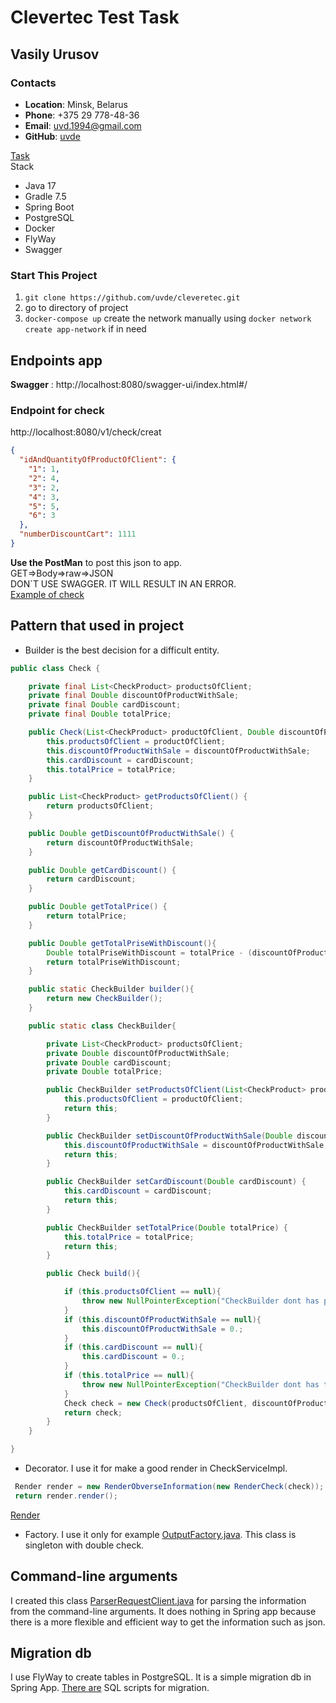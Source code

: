 # Clevertec Test Task

## Vasily Urusov

### Contacts
- __Location__: Minsk, Belarus
- __Phone__: +375 29 778-48-36
- __Email__: uvd.1994@gmail.com
- __GitHub__: [uvde](https://github.com/uvde)

[Task](https://github.com/uvde/cleveretec/blob/master/Task.pdf) \
Stack

+ Java 17
+ Gradle 7.5
+ Spring Boot
+ PostgreSQL
+ Docker
+ FlyWay
+ Swagger

### Start This Project
1. ```git clone https://github.com/uvde/cleveretec.git```
2. go to directory of project 
3. ```docker-compose up```
   create the network manually using `docker network create app-network` if in need

## Endpoints app
__Swagger__ : http://localhost:8080/swagger-ui/index.html#/

### Endpoint for check

http://localhost:8080/v1/check/creat
```json
{
  "idAndQuantityOfProductOfClient": {
    "1": 1,
    "2": 4,
    "3": 2,
    "4": 3,
    "5": 5,
    "6": 3
  },
  "numberDiscountCart": 1111
}
```
__Use the PostMan__ to post this json to app.\
GET=>Body=>raw=>JSON\
DON`T USE SWAGGER. IT WILL RESULT IN AN ERROR.\
[Example of check](https://github.com/uvde/cleveretec/blob/cd058476c2052e2a596af242d2f68f9acd93f0e4/data/check.txt)

## Pattern that used in project
- Builder
is the best decision for a difficult entity.
```java
public class Check {

    private final List<CheckProduct> productsOfClient;
    private final Double discountOfProductWithSale;
    private final Double cardDiscount;
    private final Double totalPrice;

    public Check(List<CheckProduct> productOfClient, Double discountOfProductWithSale, Double cardDiscount, Double totalPrice) {
        this.productsOfClient = productOfClient;
        this.discountOfProductWithSale = discountOfProductWithSale;
        this.cardDiscount = cardDiscount;
        this.totalPrice = totalPrice;
    }

    public List<CheckProduct> getProductsOfClient() {
        return productsOfClient;
    }

    public Double getDiscountOfProductWithSale() {
        return discountOfProductWithSale;
    }

    public Double getCardDiscount() {
        return cardDiscount;
    }

    public Double getTotalPrice() {
        return totalPrice;
    }

    public Double getTotalPriseWithDiscount(){
        Double totalPriseWithDiscount = totalPrice - (discountOfProductWithSale + cardDiscount);
        return totalPriseWithDiscount;
    }

    public static CheckBuilder builder(){
        return new CheckBuilder();
    }

    public static class CheckBuilder{

        private List<CheckProduct> productsOfClient;
        private Double discountOfProductWithSale;
        private Double cardDiscount;
        private Double totalPrice;

        public CheckBuilder setProductsOfClient(List<CheckProduct> productOfClient) {
            this.productsOfClient = productOfClient;
            return this;
        }

        public CheckBuilder setDiscountOfProductWithSale(Double discountOfProductWithSale) {
            this.discountOfProductWithSale = discountOfProductWithSale;
            return this;
        }

        public CheckBuilder setCardDiscount(Double cardDiscount) {
            this.cardDiscount = cardDiscount;
            return this;
        }

        public CheckBuilder setTotalPrice(Double totalPrice) {
            this.totalPrice = totalPrice;
            return this;
        }

        public Check build(){

            if (this.productsOfClient == null){
                throw new NullPointerException("CheckBuilder dont has productOfClient");
            }
            if (this.discountOfProductWithSale == null){
                this.discountOfProductWithSale = 0.;
            }
            if (this.cardDiscount == null){
                this.cardDiscount = 0.;
            }
            if (this.totalPrice == null){
                throw new NullPointerException("CheckBuilder dont has totalPrice");
            }
            Check check = new Check(productsOfClient, discountOfProductWithSale, cardDiscount, totalPrice);
            return check;
        }
    }

}
```
- Decorator.
I use it for make a good render in CheckServiceImpl.
```java
 Render render = new RenderObverseInformation(new RenderCheck(check));
 return render.render();
```
[Render](https://github.com/uvde/cleveretec/blob/63a9a8aa41289dd3ec9abb9ab564bf4627689cb9/src/main/java/ru/clevertec/vasili/urusov/render)
- Factory. 
I use it only for example 
[OutputFactory.java](https://github.com/uvde/cleveretec/blob/63a9a8aa41289dd3ec9abb9ab564bf4627689cb9/src/main/java/ru/clevertec/vasili/urusov/output/OutputFactory.java).
This class is singleton with double check.


## Command-line arguments
I created this class [ParserRequestClient.java](https://github.com/uvde/cleveretec/blob/9ef54cfadcddeeced9886b022f02772b09c21169/src/main/java/ru/clevertec/vasili/urusov/util/ParserRequestClient.java) for parsing the information from the command-line arguments.
It does nothing in Spring app because there is a more flexible and efficient way to get the  information such as json.

## Migration db
I use FlyWay to create tables in PostgreSQL. It is a simple migration db in Spring App. 
[There are](https://github.com/uvde/cleveretec/blob/0e45683ec53da607db4ebbe7dc49a4f56e1f2359/src/main/resources/db/migration) SQL scripts for migration.
